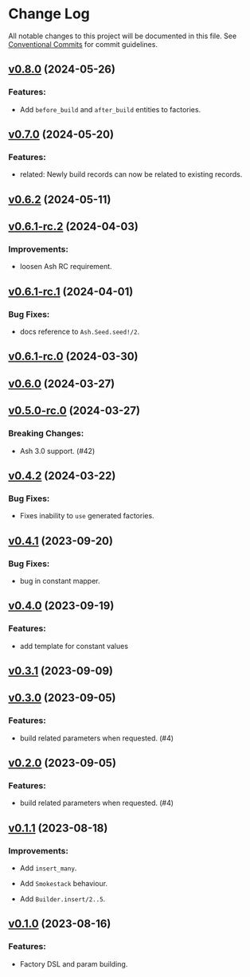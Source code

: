 # Change Log

All notable changes to this project will be documented in this file.
See [Conventional Commits](Https://conventionalcommits.org) for commit guidelines.

<!-- changelog -->

## [v0.8.0](https://harton.dev/james/smokestack/compare/v0.7.0...v0.8.0) (2024-05-26)




### Features:

* Add `before_build` and `after_build` entities to factories.

## [v0.7.0](https://harton.dev/james/smokestack/compare/v0.6.2...v0.7.0) (2024-05-20)




### Features:

* related: Newly build records can now be related to existing records.

## [v0.6.2](https://harton.dev/james/smokestack/compare/v0.6.1-rc.2...v0.6.2) (2024-05-11)




## [v0.6.1-rc.2](https://harton.dev/james/smokestack/compare/v0.6.1-rc.1...v0.6.1-rc.2) (2024-04-03)




### Improvements:

* loosen Ash RC requirement.

## [v0.6.1-rc.1](https://harton.dev/james/smokestack/compare/v0.6.1-rc.0...v0.6.1-rc.1) (2024-04-01)




### Bug Fixes:

* docs reference to `Ash.Seed.seed!/2`.

## [v0.6.1-rc.0](https://harton.dev/james/smokestack/compare/v0.6.0...v0.6.1-rc.0) (2024-03-30)




## [v0.6.0](https://harton.dev/james/smokestack/compare/v0.5.0-rc.0...v0.6.0) (2024-03-27)




## [v0.5.0-rc.0](https://harton.dev/james/smokestack/compare/v0.4.2...v0.5.0-rc.0) (2024-03-27)
### Breaking Changes:

* Ash 3.0 support. (#42)



## [v0.4.2](https://harton.dev/james/smokestack/compare/v0.4.1...v0.4.2) (2024-03-22)




### Bug Fixes:

* Fixes inability to `use` generated factories.

## [v0.4.1](https://harton.dev/james/smokestack/compare/v0.4.0...v0.4.1) (2023-09-20)




### Bug Fixes:

* bug in constant mapper.

## [v0.4.0](https://harton.dev/james/smokestack/compare/v0.3.1...v0.4.0) (2023-09-19)




### Features:

* add template for constant values

## [v0.3.1](https://harton.dev/james/smokestack/compare/v0.3.0...v0.3.1) (2023-09-09)




## [v0.3.0](https://harton.dev/james/smokestack/compare/v0.2.0...v0.3.0) (2023-09-05)




### Features:

* build related parameters when requested. (#4)

## [v0.2.0](https://harton.dev/james/smokestack/compare/v0.1.1...v0.2.0) (2023-09-05)




### Features:

* build related parameters when requested. (#4)

## [v0.1.1](https://harton.dev/james/smokestack/compare/v0.1.0...v0.1.1) (2023-08-18)




### Improvements:

* Add `insert_many`.

* Add `Smokestack` behaviour.

* Add `Builder.insert/2..5`.

## [v0.1.0](https://harton.dev/james/smokestack/compare/v0.1.0...v0.1.0) (2023-08-16)




### Features:

* Factory DSL and param building.
